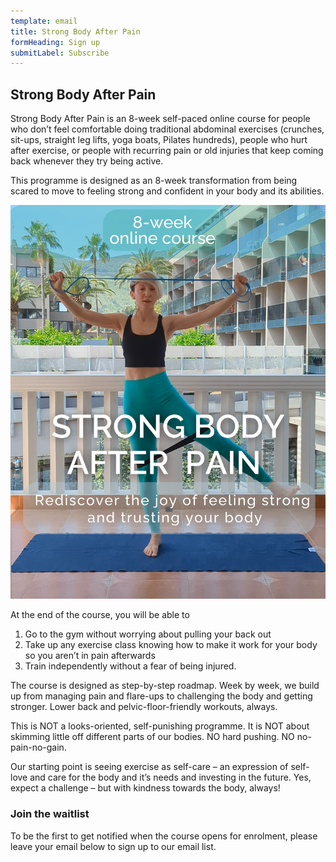 ```yaml
---
template: email
title: Strong Body After Pain
formHeading: Sign up
submitLabel: Subscribe
---
```


## Strong Body After Pain

Strong Body After Pain is an 8-week self-paced online course for people who don’t feel comfortable doing traditional abdominal exercises (crunches, sit-ups, straight leg lifts, yoga boats, Pilates hundreds), people who hurt after exercise, or people with recurring pain or old injuries that keep coming back whenever they try being active.

This programme is designed as an 8-week transformation from being scared to move to feeling strong and confident in your body and its abilities. 

![alt text](strong-body-after-pain.jpg)

At the end of the course, you will be able to 
1.	Go to the gym without worrying about pulling your back out
2.	Take up any exercise class knowing how to make it work for your body so you aren’t in pain afterwards
3.	Train independently without a fear of being injured.

The course is designed as step-by-step roadmap. Week by week, we build up from managing pain and flare-ups to challenging the body and getting stronger. Lower back and pelvic-floor-friendly workouts, always.

This is NOT a looks-oriented, self-punishing programme. 
It is NOT about skimming little off different parts of our bodies. 
NO hard pushing. NO no-pain-no-gain. 

Our starting point is seeing exercise as self-care – an expression of self-love and care for the body and it’s needs and investing in the future. Yes, expect a challenge – but with kindness towards the body, always!

### Join the waitlist

To be the first to get notified when the course opens for enrolment, please leave your email below to sign up to our email list.
